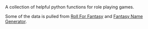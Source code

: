 A collection of helpful python functions for role playing games.

Some of the data is pulled from [Roll For Fantasy](http://rollforfantasy.com) and [Fantasy Name Generator](http://fantasynamegenerators.com).